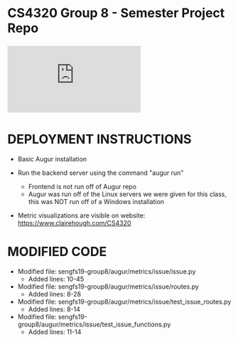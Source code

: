 # CS4320 Group 8 - Semester Project Repo

### ![Design Document](https://github.com/computationalmystic/sengfs19-group8/blob/master/Sprint%201%20Design%20Document.pdf)


# DEPLOYMENT INSTRUCTIONS

- Basic Augur installation

- Run the backend server using the command "augur run"
  - Frontend is not run off of Augur repo
  - Augur was run off of the Linux servers we were given for this class, this was NOT run off of a Windows installation
- Metric visualizations are visible on website: https://www.clairehough.com/CS4320


# MODIFIED CODE

- Modified file: sengfs19-group8/augur/metrics/issue/issue.py
   - Added lines: 10-45
- Modified file: sengfs19-group8/augur/metrics/issue/routes.py
   - Added lines: 8-28
- Modified file: sengfs19-group8/augur/metrics/issue/test_issue_routes.py
   - Added lines: 8-14
- Modified file: sengfs19-group8/augur/metrics/issue/test_issue_functions.py
   - Added lines: 11-14

